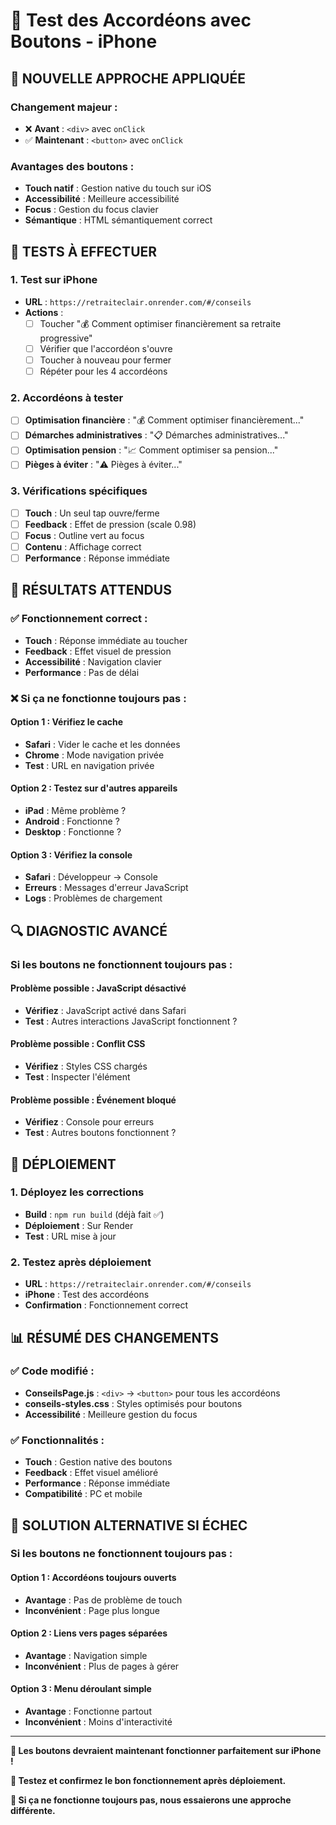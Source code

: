 # 📱 Test des Accordéons avec Boutons - iPhone

## 🔧 **NOUVELLE APPROCHE APPLIQUÉE**

### **Changement majeur :**
- ❌ **Avant** : `<div>` avec `onClick`
- ✅ **Maintenant** : `<button>` avec `onClick`

### **Avantages des boutons :**
- **Touch natif** : Gestion native du touch sur iOS
- **Accessibilité** : Meilleure accessibilité
- **Focus** : Gestion du focus clavier
- **Sémantique** : HTML sémantiquement correct

## 🧪 **TESTS À EFFECTUER**

### **1. Test sur iPhone**
- **URL** : `https://retraiteclair.onrender.com/#/conseils`
- **Actions** :
  - [ ] Toucher "💰 Comment optimiser financièrement sa retraite progressive"
  - [ ] Vérifier que l'accordéon s'ouvre
  - [ ] Toucher à nouveau pour fermer
  - [ ] Répéter pour les 4 accordéons

### **2. Accordéons à tester**
- [ ] **Optimisation financière** : "💰 Comment optimiser financièrement..."
- [ ] **Démarches administratives** : "📋 Démarches administratives..."
- [ ] **Optimisation pension** : "📈 Comment optimiser sa pension..."
- [ ] **Pièges à éviter** : "⚠️ Pièges à éviter..."

### **3. Vérifications spécifiques**
- [ ] **Touch** : Un seul tap ouvre/ferme
- [ ] **Feedback** : Effet de pression (scale 0.98)
- [ ] **Focus** : Outline vert au focus
- [ ] **Contenu** : Affichage correct
- [ ] **Performance** : Réponse immédiate

## 🎯 **RÉSULTATS ATTENDUS**

### **✅ Fonctionnement correct :**
- **Touch** : Réponse immédiate au toucher
- **Feedback** : Effet visuel de pression
- **Accessibilité** : Navigation clavier
- **Performance** : Pas de délai

### **❌ Si ça ne fonctionne toujours pas :**

#### **Option 1 : Vérifiez le cache**
- **Safari** : Vider le cache et les données
- **Chrome** : Mode navigation privée
- **Test** : URL en navigation privée

#### **Option 2 : Testez sur d'autres appareils**
- **iPad** : Même problème ?
- **Android** : Fonctionne ?
- **Desktop** : Fonctionne ?

#### **Option 3 : Vérifiez la console**
- **Safari** : Développeur → Console
- **Erreurs** : Messages d'erreur JavaScript
- **Logs** : Problèmes de chargement

## 🔍 **DIAGNOSTIC AVANCÉ**

### **Si les boutons ne fonctionnent toujours pas :**

#### **Problème possible : JavaScript désactivé**
- **Vérifiez** : JavaScript activé dans Safari
- **Test** : Autres interactions JavaScript fonctionnent ?

#### **Problème possible : Conflit CSS**
- **Vérifiez** : Styles CSS chargés
- **Test** : Inspecter l'élément

#### **Problème possible : Événement bloqué**
- **Vérifiez** : Console pour erreurs
- **Test** : Autres boutons fonctionnent ?

## 🚀 **DÉPLOIEMENT**

### **1. Déployez les corrections**
- **Build** : `npm run build` (déjà fait ✅)
- **Déploiement** : Sur Render
- **Test** : URL mise à jour

### **2. Testez après déploiement**
- **URL** : `https://retraiteclair.onrender.com/#/conseils`
- **iPhone** : Test des accordéons
- **Confirmation** : Fonctionnement correct

## 📊 **RÉSUMÉ DES CHANGEMENTS**

### **✅ Code modifié :**
- **ConseilsPage.js** : `<div>` → `<button>` pour tous les accordéons
- **conseils-styles.css** : Styles optimisés pour boutons
- **Accessibilité** : Meilleure gestion du focus

### **✅ Fonctionnalités :**
- **Touch** : Gestion native des boutons
- **Feedback** : Effet visuel amélioré
- **Performance** : Réponse immédiate
- **Compatibilité** : PC et mobile

## 🎯 **SOLUTION ALTERNATIVE SI ÉCHEC**

### **Si les boutons ne fonctionnent toujours pas :**

#### **Option 1 : Accordéons toujours ouverts**
- **Avantage** : Pas de problème de touch
- **Inconvénient** : Page plus longue

#### **Option 2 : Liens vers pages séparées**
- **Avantage** : Navigation simple
- **Inconvénient** : Plus de pages à gérer

#### **Option 3 : Menu déroulant simple**
- **Avantage** : Fonctionne partout
- **Inconvénient** : Moins d'interactivité

---

**🎯 Les boutons devraient maintenant fonctionner parfaitement sur iPhone !**

**📱 Testez et confirmez le bon fonctionnement après déploiement.**

**🔧 Si ça ne fonctionne toujours pas, nous essaierons une approche différente.**




